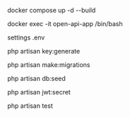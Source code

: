 docker compose up -d --build

docker exec -it open-api-app /bin/bash

settings .env

php artisan key:generate

php artisan make:migrations

php artisan db:seed

php artisan jwt:secret

php artisan test